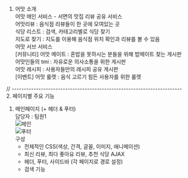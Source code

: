1. 어맛 소개 <br>
어맛 메인 서비스 - 서면의 맛집 리뷰 공유 서비스 <br>
                   어맛리뷰 : 음식점 리뷰들이 한 곳에 모여있는 곳 <br>
                   식당 리스트 : 검색, 카테고리별로 식당 찾기 <br>
                   지도로 찾기 : 지도를 이용해 음식점 위치 확인과 리뷰를 볼 수 있음 <br>
어맛 서브 서비스 <br>
[커뮤니티] 어맛 메이트 : 혼밥을 못하시는 분들을 위해 밥메이트 찾는 게시판 <br> 
           어맛인들의 tmi : 자유로운 의사소통을 위한 게시판 <br>
           어맛 레시피 : 사용자들만의 레시피 공유 게시판 <br>
[이벤트]   어맛 룰렛 : 음식 고르기 힘든 사용자를 위한 룰렛 <br>

// ---------------------------------------------------------------------- <br>
2. 페이지별 주요 기능 <br>

  1) 메인페이지 (+ 헤더 & 푸터) <br>
     담당자 : 팀원1 <br>
![메인](https://user-images.githubusercontent.com/107300167/192664111-77ed11f3-415f-47d6-957f-8edd272d4169.jpg) <br>
![푸터](https://user-images.githubusercontent.com/107300167/192664141-b2ec6283-f700-4a89-9a0f-bd9faba32b99.jpg) <br>
     구성 <br>
     - 전체적인 CSS(색상,  간격, 글꼴, 이미지, 애니메이션) <br>
     - 최신 리뷰, 최다 좋아요 리뷰, 추천 식당 AJAX <br>
     - 헤더, 푸터, 사이드바 (각 페이지로 경로 설정) <br>
     - 검색 기능 <br>
     
